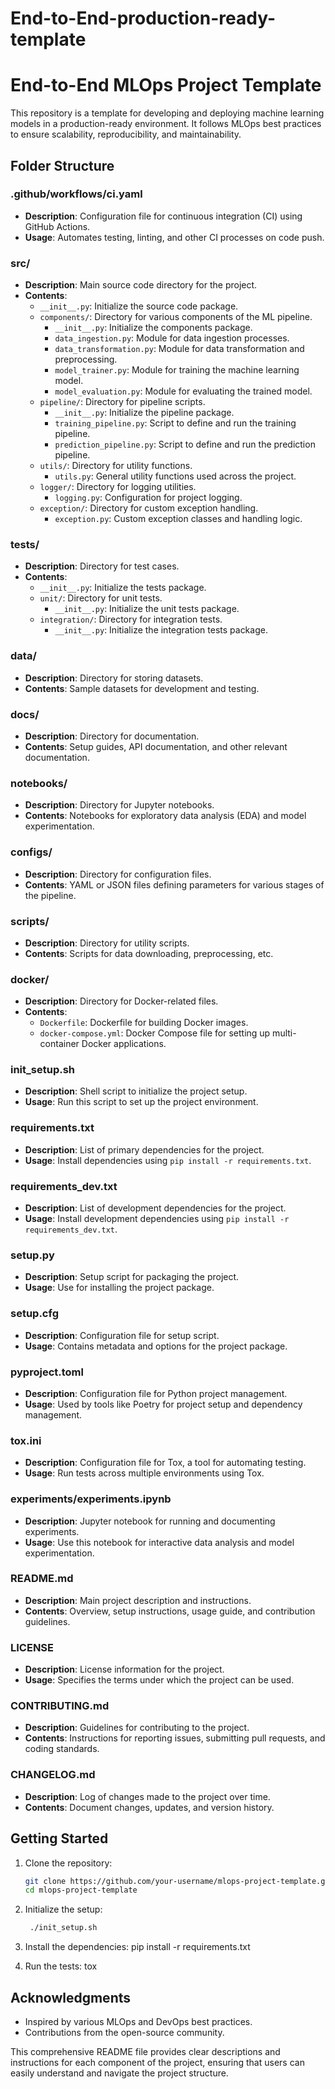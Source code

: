 # End-to-End-production-ready-template

# End-to-End MLOps Project Template

This repository is a template for developing and deploying machine learning models in a production-ready environment. It follows MLOps best practices to ensure scalability, reproducibility, and maintainability.

## Folder Structure

### .github/workflows/ci.yaml
- **Description**: Configuration file for continuous integration (CI) using GitHub Actions.
- **Usage**: Automates testing, linting, and other CI processes on code push.

### src/
- **Description**: Main source code directory for the project.
- **Contents**:
  - `__init__.py`: Initialize the source code package.
  - `components/`: Directory for various components of the ML pipeline.
    - `__init__.py`: Initialize the components package.
    - `data_ingestion.py`: Module for data ingestion processes.
    - `data_transformation.py`: Module for data transformation and preprocessing.
    - `model_trainer.py`: Module for training the machine learning model.
    - `model_evaluation.py`: Module for evaluating the trained model.
  - `pipeline/`: Directory for pipeline scripts.
    - `__init__.py`: Initialize the pipeline package.
    - `training_pipeline.py`: Script to define and run the training pipeline.
    - `prediction_pipeline.py`: Script to define and run the prediction pipeline.
  - `utils/`: Directory for utility functions.
    - `utils.py`: General utility functions used across the project.
  - `logger/`: Directory for logging utilities.
    - `logging.py`: Configuration for project logging.
  - `exception/`: Directory for custom exception handling.
    - `exception.py`: Custom exception classes and handling logic.

### tests/
- **Description**: Directory for test cases.
- **Contents**:
  - `__init__.py`: Initialize the tests package.
  - `unit/`: Directory for unit tests.
    - `__init__.py`: Initialize the unit tests package.
  - `integration/`: Directory for integration tests.
    - `__init__.py`: Initialize the integration tests package.

### data/
- **Description**: Directory for storing datasets.
- **Contents**: Sample datasets for development and testing.

### docs/
- **Description**: Directory for documentation.
- **Contents**: Setup guides, API documentation, and other relevant documentation.

### notebooks/
- **Description**: Directory for Jupyter notebooks.
- **Contents**: Notebooks for exploratory data analysis (EDA) and model experimentation.

### configs/
- **Description**: Directory for configuration files.
- **Contents**: YAML or JSON files defining parameters for various stages of the pipeline.

### scripts/
- **Description**: Directory for utility scripts.
- **Contents**: Scripts for data downloading, preprocessing, etc.

### docker/
- **Description**: Directory for Docker-related files.
- **Contents**: 
  - `Dockerfile`: Dockerfile for building Docker images.
  - `docker-compose.yml`: Docker Compose file for setting up multi-container Docker applications.

### init_setup.sh
- **Description**: Shell script to initialize the project setup.
- **Usage**: Run this script to set up the project environment.

### requirements.txt
- **Description**: List of primary dependencies for the project.
- **Usage**: Install dependencies using `pip install -r requirements.txt`.

### requirements_dev.txt
- **Description**: List of development dependencies for the project.
- **Usage**: Install development dependencies using `pip install -r requirements_dev.txt`.

### setup.py
- **Description**: Setup script for packaging the project.
- **Usage**: Use for installing the project package.

### setup.cfg
- **Description**: Configuration file for setup script.
- **Usage**: Contains metadata and options for the project package.

### pyproject.toml
- **Description**: Configuration file for Python project management.
- **Usage**: Used by tools like Poetry for project setup and dependency management.

### tox.ini
- **Description**: Configuration file for Tox, a tool for automating testing.
- **Usage**: Run tests across multiple environments using Tox.

### experiments/experiments.ipynb
- **Description**: Jupyter notebook for running and documenting experiments.
- **Usage**: Use this notebook for interactive data analysis and model experimentation.

### README.md
- **Description**: Main project description and instructions.
- **Contents**: Overview, setup instructions, usage guide, and contribution guidelines.

### LICENSE
- **Description**: License information for the project.
- **Usage**: Specifies the terms under which the project can be used.

### CONTRIBUTING.md
- **Description**: Guidelines for contributing to the project.
- **Contents**: Instructions for reporting issues, submitting pull requests, and coding standards.

### CHANGELOG.md
- **Description**: Log of changes made to the project over time.
- **Contents**: Document changes, updates, and version history.

## Getting Started

1. Clone the repository:
   ```sh
   git clone https://github.com/your-username/mlops-project-template.git
   cd mlops-project-template

2. Initialize the setup:
   ```sh
    ./init_setup.sh

3. Install the dependencies:
        pip install -r requirements.txt

4. Run the tests: 
    tox

## Acknowledgments
- Inspired by various MLOps and DevOps best practices.
- Contributions from the open-source community.


This comprehensive README file provides clear descriptions and instructions for each component of the project, ensuring that users can easily understand and navigate the project structure.





